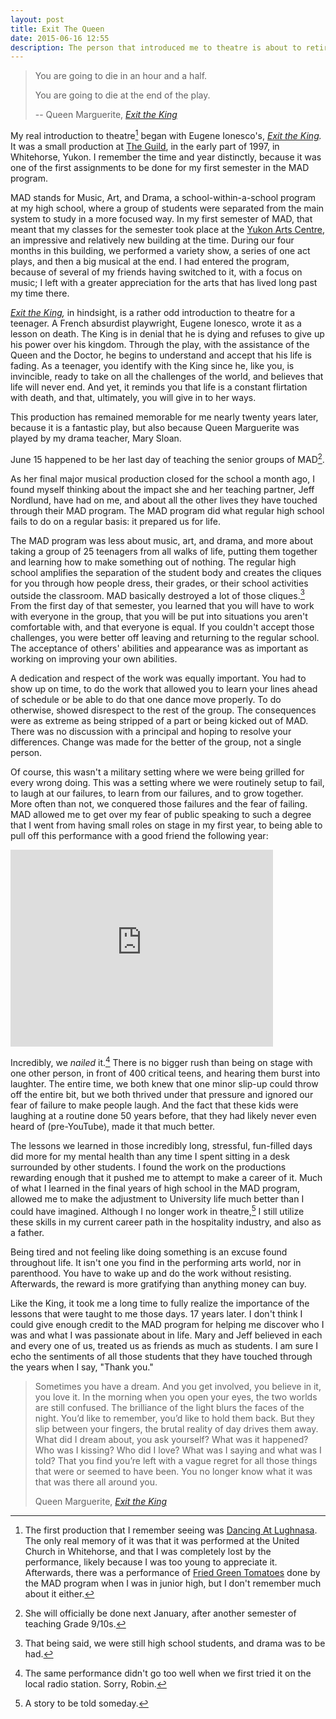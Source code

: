 ```yaml
---
layout: post
title: Exit The Queen
date: 2015-06-16 12:55
description: The person that introduced me to theatre is about to retire from teaching, my high school drama teacher, Mary Sloan.
---
```


> You are going to die in an hour and a half. 
> 
> You are going to die at the end of the play. 
> 
> -- Queen Marguerite, *[Exit the King][EtK]*

My real introduction to theatre[^1] began with Eugene Ionesco's, *[Exit the King][EtK].* It was a small production at [The Guild](http://guildhall.ca "The Guild"), in the early part of 1997, in Whitehorse, Yukon. I remember the time and year distinctly, because it was one of the first assignments to be done for my first semester in the MAD program. 

MAD stands for Music, Art, and Drama, a school-within-a-school program at my high school, where a group of students were separated from the main system to study in a more focused way. In my first semester of MAD, that meant that my classes for the semester took place at the [Yukon Arts Centre](http://yukonartscentre.com "Yukon Arts Centre"), an impressive and relatively new building at the time. During our four months in this building, we performed a variety show, a series of one act plays, and then a big musical at the end. I had entered the program, because of several of my friends having switched to it, with a focus on music; I left with a greater appreciation for the arts that has lived long past my time there. 

*[Exit the King][EtK],* in hindsight, is a rather odd introduction to theatre for a teenager. A French absurdist playwright, Eugene Ionesco, wrote it as a lesson on death. The King is in denial that he is dying and refuses to give up his power over his kingdom. Through the play, with the assistance of the Queen and the Doctor, he begins to understand and accept that his life is fading. As a teenager, you identify with the King since he, like you, is invincible, ready to take on all the challenges of the world, and believes that life will never end. And yet, it reminds you that life is a constant flirtation with death, and that, ultimately, you will give in to her ways. 

This production has remained memorable for me nearly twenty years later, because it is a fantastic play, but also because Queen Marguerite was played by my drama teacher, Mary Sloan. 

June 15 happened to be her last day of teaching the senior groups of MAD[^2].  

As her final major musical production closed for the school a month ago, I found myself thinking about the impact she and her teaching partner, Jeff Nordlund, have had on me, and about all the other lives they have touched through their MAD program. The MAD program did what regular high school fails to do on a regular basis: it prepared us for life.

The MAD program was less about music, art, and drama, and more about taking a group of 25 teenagers from all walks of life, putting them together and learning how to make something out of nothing. The regular high school amplifies the separation of the student body and creates the cliques for you through how people dress, their grades, or their school activities outside the classroom. MAD basically destroyed a lot of those cliques.[^3]  From the first day of that semester, you learned that you will have to work with everyone in the group, that you will be put into situations you aren't comfortable with, and that everyone is equal. If you couldn't accept those challenges, you were better off leaving and returning to the regular school. The acceptance of others' abilities and appearance was as important as working on improving your own abilities. 

A dedication and respect of the work was equally important. You had to show up on time, to do the work that allowed you to learn your lines ahead of schedule or be able to do that one dance move properly. To do otherwise, showed disrespect to the rest of the group. The consequences were as extreme as being stripped of a part or being kicked out of MAD. There was no discussion with a principal and hoping to resolve your differences. Change was made for the better of the group, not a single person. 

Of course, this wasn't a military setting where we were being grilled for every wrong doing. This was a setting where we were routinely setup to fail, to laugh at our failures, to learn from our failures, and to grow together. More often than not, we conquered those failures and the fear of failing. MAD allowed me to get over my fear of public speaking to such a degree that I went from having small roles on stage in my first year, to being able to pull off this performance with a good friend the following year:<p>
<iframe width="420" height="315" src="https://www.youtube.com/embed/kTcRRaXV-fg" frameborder="0" allowfullscreen></iframe>

Incredibly, we *nailed* it.[^4] There is no bigger rush than being on stage with one other person, in front of 400 critical teens, and hearing them burst into laughter. The entire time, we both knew that one minor slip-up could throw off the entire bit, but we both thrived under that pressure and ignored our fear of failure to make people laugh. And the fact that these kids were laughing at a routine done 50 years before, that they had likely never even heard of (pre-YouTube), made it that much better. 

The lessons we learned in those incredibly long, stressful, fun-filled days did more for my mental health than any time I spent sitting in a desk surrounded by other students. I found the work on the productions rewarding enough that it pushed me to attempt to make a career of it. Much of what I learned in the final years of high school in the MAD program, allowed me to make the adjustment to University life much better than I could have imagined. Although I no longer work in theatre,[^5] I still utilize these skills in my current career path in the hospitality industry, and also as a father. 

Being tired and not feeling like doing something is an excuse found throughout life. It isn't one you find in the performing arts world, nor in parenthood. You have to wake up and do the work without resisting. Afterwards, the reward is more gratifying than anything money can buy. 

Like the King, it took me a long time to fully realize the importance of the lessons that were taught to me those days. 17 years later. I don't think I could give enough credit to the MAD program for helping me discover who I was and what I was passionate about in life. Mary and Jeff believed in each and every one of us, treated us as friends as much as students. I am sure I echo the sentiments of all those students that they have touched through the years when I say, "Thank you."

> Sometimes you have a dream. And you get involved, you believe in it, you love it. In the morning when you open your eyes, the two worlds are still confused. The brilliance of the light blurs the faces of the night. You’d like to remember, you’d like to hold them back. But they slip between your fingers, the brutal reality of day drives them away. What did I dream about, you ask yourself? What was it happened? Who was I kissing? Who did I love? What was I saying and what was I told? That you find you’re left with a vague regret for all those things that were or seemed to have been. You no longer know what it was that was there all around you.
> 
> Queen Marguerite, *[Exit the King][EtK]*









[EtK]: http://www.amazon.com/gp/product/0802151108/ref=as_li_ss_tl?ie=UTF8&camp=1789&creative=390957&creativeASIN=0802151108&linkCode=as2&tag=four0b-20 "Exit the King"

[^1]: The first production that I remember seeing was [Dancing At Lughnasa](http://www.amazon.com/gp/product/B00LFF8VGY/ref=as_li_tl?ie=UTF8&camp=1789&creative=390957&creativeASIN=B00LFF8VGY&linkCode=as2&tag=four0b-20&linkId=GI7V3XW52CP3Y2V4 "Dancing At Lughnasa"). The only real memory of it was that it was performed at the United Church in Whitehorse, and that I was completely lost by the performance, likely because I was too young to appreciate it. Afterwards, there was a performance of [Fried Green Tomatoes](http://www.amazon.com/gp/product/B000ICZD4I/ref=as_li_tl?ie=UTF8&camp=1789&creative=390957&creativeASIN=B000ICZD4I&linkCode=as2&tag=four0b-20&linkId=USNUCY4AFWAGW75P "Fried Green Tomatoes") done by the MAD program when I was in junior high, but I don't remember much about it either.

[^2]: She will officially be done next January, after another semester of teaching Grade 9/10s.

[^3]: That being said, we were still high school students, and drama was to be had. 

[^4]: The same performance didn't go too well when we first tried it on the local radio station. Sorry, Robin.

[^5]: A story to be told someday.